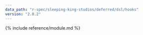 ```yaml
---
data_path: "r-spec/sleeping-king-studios/deferred/dsl/hooks"
version: "2.8.2"
---
```


{% include reference/module.md %}
